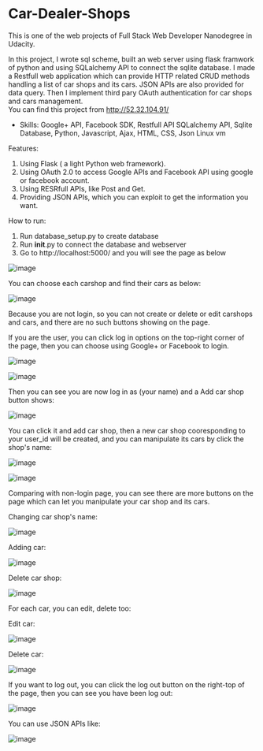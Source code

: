 # Car-Dealer-Shops

This is one of the web projects of Full Stack Web Developer Nanodegree in Udacity.

In this project, I wrote sql scheme, built an web server using flask framwork of python and using SQLalchemy API to connect the sqlite database. I made a Restfull web application which can provide HTTP related CRUD methods handling a list of car shops and its cars. JSON APIs are also provided for data query. Then I implement third pary OAuth authentication for car shops and cars management. <br/>
You can find this project from http://52.32.104.91/

- Skills: Google+ API, Facebook SDK, Restfull API SQLalchemy API, Sqlite Database, Python, Javascript, Ajax, HTML, CSS, Json Linux vm

Features: <br/>
1. Using Flask ( a light Python web framework).<br/>
2. Using OAuth 2.0 to access Google APIs and Facebook API using google or facebook account.<br/>
3. Using RESRfull APIs, like Post and Get.<br/>
4. Providing JSON APIs, which you can exploit to get the information you want.<br/>

How to run:<br/>
1. Run database_setup.py to create database<br/>
2. Run __init__.py to connect the database and webserver<br/>
3. Go to http://localhost:5000/ and you will see the page as below<br/>

![image](https://raw.githubusercontent.com/leiyudongyu/images/master/21.jpg)

You can choose each carshop and find their cars as below:

![image](https://raw.githubusercontent.com/leiyudongyu/images/master/22.jpg)

Because you are not login, so you can not create or delete or edit carshops and cars, and there are no such buttons showing on the page.

If you are the user, you can click log in options on the top-right corner of the page, then you can choose using Google+ or Facebook to login.

![image](https://raw.githubusercontent.com/leiyudongyu/images/master/23.jpg)

![image](https://raw.githubusercontent.com/leiyudongyu/images/master/24.jpg)

Then you can see you are now log in as (your name) and a Add car shop button shows:

![image](https://raw.githubusercontent.com/leiyudongyu/images/master/25.jpg)

You can click it and add car shop, then a new car shop cooresponding to your user_id will be created, and you can manipulate its cars by click the shop's name:

![image](https://raw.githubusercontent.com/leiyudongyu/images/master/26.jpg)

![image](https://raw.githubusercontent.com/leiyudongyu/images/master/27.jpg)

Comparing with non-login page, you can see there are more buttons on the page which can let you manipulate your car shop and its cars.

Changing car shop's name:

![image](https://raw.githubusercontent.com/leiyudongyu/images/master/28.jpg)

Adding car:

![image](https://raw.githubusercontent.com/leiyudongyu/images/master/29.jpg)

Delete car shop:

![image](https://raw.githubusercontent.com/leiyudongyu/images/master/30.jpg)

For each car, you can edit, delete too:

Edit car:

![image](https://raw.githubusercontent.com/leiyudongyu/images/master/31.jpg)

Delete car:

![image](https://raw.githubusercontent.com/leiyudongyu/images/master/32.jpg)

If you want to log out, you can click the log out button on the right-top of the page, then you can see you have been log out:

![image](https://raw.githubusercontent.com/leiyudongyu/images/master/33.jpg)

You can use JSON APIs like: 

![image](https://raw.githubusercontent.com/leiyudongyu/images/master/34.jpg)

